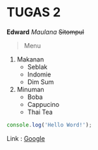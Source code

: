 # TUGAS 2

**Edward** *Maulana* ~~Sitompul~~

> Menu
1. Makanan
    - Seblak
    - Indomie
    - Dim Sum
2. Minuman
    - Boba
    - Cappucino
    - Thai Tea

```js
console.log('Hello Word!');
```
Link : [Google](http://www.google.com)

